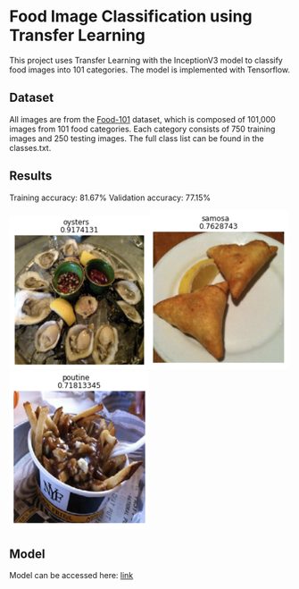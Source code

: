 # Food Image Classification using Transfer Learning
This project uses Transfer Learning with the InceptionV3 model to classify food images into 101 categories. The model is implemented with Tensorflow. 

## Dataset
All images are from the [Food-101](https://data.vision.ee.ethz.ch/cvl/datasets_extra/food-101/) dataset, which is composed of 101,000 images from 101 food categories. Each category consists of 750 training images and 250 testing images. The full class list can be found in the classes.txt. 

## Results
Training accuracy: 81.67%
Validation accuracy: 77.15% 

<img src="imgs/oysters.png" width="250"><img src="imgs/samosa.png" width="250"><img src="imgs/poutine.png" width="250">

## Model
Model can be accessed here: [link](https://drive.google.com/file/d/1Ewq_YEnFfi0h0DXt1gu96q_RRxaV9aYs/view?usp=drive_link)
